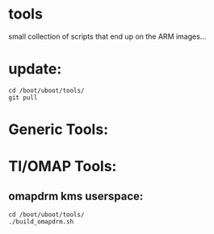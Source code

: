 tools
=====
small collection of scripts that end up on the ARM images...

update:
=====
	cd /boot/uboot/tools/
	git pull

Generic Tools:
==============

TI/OMAP Tools:
==============

omapdrm kms userspace:
---------------------
	cd /boot/uboot/tools/
	./build_omapdrm.sh


